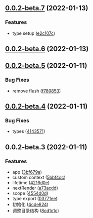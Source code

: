 ## [0.0.2-beta.7](https://github.com/JasKang/mando/compare/0.0.2-beta.6...0.0.2-beta.7) (2022-01-13)

### Features

- type setup ([e2c107c](https://github.com/JasKang/mando/commit/e2c107c1d971e9ca8cfffb17d02e0f6a733ae40f))

## [0.0.2-beta.6](https://github.com/JasKang/mando/compare/0.0.2-beta.5...0.0.2-beta.6) (2022-01-13)

## [0.0.2-beta.5](https://github.com/JasKang/mando/compare/0.0.2-beta.4...0.0.2-beta.5) (2022-01-11)

### Bug Fixes

- remove flush ([f780853](https://github.com/JasKang/mando/commit/f7808539bd9b1bbeb75fe5d4dae86970b37f63e5))

## [0.0.2-beta.4](https://github.com/JasKang/mando/compare/0.0.2-beta.3...0.0.2-beta.4) (2022-01-11)

### Bug Fixes

- types ([4143571](https://github.com/JasKang/mando/commit/41435710cb3ef36d47060a443fd600c4d4ab2506))

## 0.0.2-beta.3 (2022-01-11)

### Features

- app ([3bf679a](https://github.com/JasKang/mando/commit/3bf679a38ad92469c9b5da6f1267c327081bf9a4))
- custom context ([5bbf4dc](https://github.com/JasKang/mando/commit/5bbf4dc6b6b4b813ac82ed3e4784534f11655a03))
- lifetime ([4216d0e](https://github.com/JasKang/mando/commit/4216d0e132f283ff4655710a1229b0f12cf058d6))
- nextRender ([a73acdd](https://github.com/JasKang/mando/commit/a73acddfeabca7b33060cfe5ac3424d042874d5a))
- scope ([4554d0d](https://github.com/JasKang/mando/commit/4554d0d45b5597ccb2676bdf801971119a81803a))
- type export ([03771ee](https://github.com/JasKang/mando/commit/03771ee40ef362f90848c39092f375f850efd811))
- 初始化 ([4cde824](https://github.com/JasKang/mando/commit/4cde824e39d9701320d427bea8fa5dfe52965256))
- 调整目录结构 ([8cd1c1c](https://github.com/JasKang/mando/commit/8cd1c1c85ba737e012dfacc5458b4c9840405ea3))
